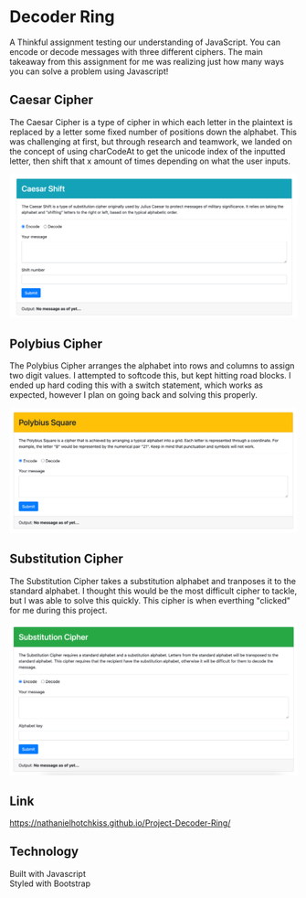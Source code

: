 # Decoder Ring

A Thinkful assignment testing our understanding of JavaScript. You can encode or decode messages with three different ciphers. The main takeaway from this assignment for me was realizing just how many ways you can solve a problem using Javascript! 

## Caesar Cipher
The Caesar Cipher is a type of cipher in which each letter in the plaintext is replaced by a letter some fixed number of positions down the alphabet. This was challenging at first, but through research and teamwork, we landed on the concept of using charCodeAt to get the unicode index of the inputted letter, then shift that x amount of times depending on what the user inputs. 

![A screen shot of the Caesar Cihper](/images/Caesar.png)


## Polybius Cipher
The Polybius Cipher arranges the alphabet into rows and columns to assign two digit values. I attempted to softcode this, but kept hitting road blocks. I ended up hard coding this with a switch statement, which works as expected, however I plan on going back and solving this properly.

![A screen shot of the Polybius Cipher](/images/Polybius.png)


## Substitution Cipher
The Substitution Cipher takes a substitution alphabet and tranposes it to the standard alphabet. I thought this would be the most difficult cipher to tackle, but I was able to solve this quickly. This cipher is when everthing "clicked" for me during this project. 

![A screen shot of the Substitution](/images/Substitution.png)

## Link

https://nathanielhotchkiss.github.io/Project-Decoder-Ring/

## Technology

Built with Javascript  
Styled with Bootstrap
